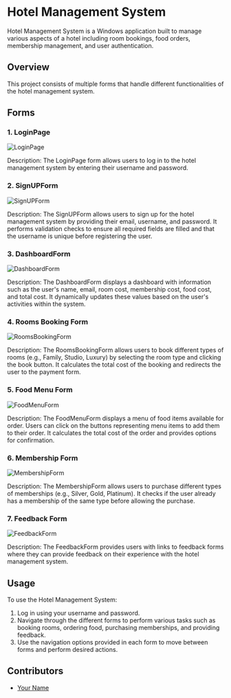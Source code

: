 # Hotel Management System

Hotel Management System is a Windows application built to manage various aspects of a hotel including room bookings, food orders, membership management, and user authentication.

## Overview

This project consists of multiple forms that handle different functionalities of the hotel management system.

## Forms

### 1. LoginPage

![LoginPage](![image](https://github.com/Gamer997/Integrated-Hotel-Booking-and-Dining-System/assets/98121819/bcac3e59-9e13-48c5-936f-6cad5ca4c438)
)

Description: The LoginPage form allows users to log in to the hotel management system by entering their username and password.

### 2. SignUPForm

![SignUPForm](Images/SignUpForm.png)

Description: The SignUPForm allows users to sign up for the hotel management system by providing their email, username, and password. It performs validation checks to ensure all required fields are filled and that the username is unique before registering the user.

### 3. DashboardForm

![DashboardForm](Images/DashboardForm.png)

Description: The DashboardForm displays a dashboard with information such as the user's name, email, room cost, membership cost, food cost, and total cost. It dynamically updates these values based on the user's activities within the system.

### 4. Rooms Booking Form

![RoomsBookingForm](Images/RoomsBookingForm.png)

Description: The RoomsBookingForm allows users to book different types of rooms (e.g., Family, Studio, Luxury) by selecting the room type and clicking the book button. It calculates the total cost of the booking and redirects the user to the payment form.

### 5. Food Menu Form

![FoodMenuForm](Images/FoodMenuForm.png)

Description: The FoodMenuForm displays a menu of food items available for order. Users can click on the buttons representing menu items to add them to their order. It calculates the total cost of the order and provides options for confirmation.

### 6. Membership Form

![MembershipForm](Images/MembershipForm.png)

Description: The MembershipForm allows users to purchase different types of memberships (e.g., Silver, Gold, Platinum). It checks if the user already has a membership of the same type before allowing the purchase.

### 7. Feedback Form

![FeedbackForm](Images/FeedbackForm.png)

Description: The FeedbackForm provides users with links to feedback forms where they can provide feedback on their experience with the hotel management system.

## Usage

To use the Hotel Management System:

1. Log in using your username and password.
2. Navigate through the different forms to perform various tasks such as booking rooms, ordering food, purchasing memberships, and providing feedback.
3. Use the navigation options provided in each form to move between forms and perform desired actions.

## Contributors

- [Your Name](https://github.com/yourusername)

